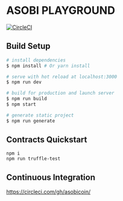 # ASOBI PLAYGROUND

[![CircleCI](https://circleci.com/gh/asobicoin/asobi-playground.svg?style=svg&circle-token=d9c576905c68ff428fb7bdbedec98c0899c93eee)](https://circleci.com/gh/asobicoin/inventory-demo)

## Build Setup

``` bash
# install dependencies
$ npm install # Or yarn install

# serve with hot reload at localhost:3000
$ npm run dev

# build for production and launch server
$ npm run build
$ npm start

# generate static project
$ npm run generate
```

## Contracts Quickstart

```
npm i
npm run truffle-test
```

## Continuous Integration

https://circleci.com/gh/asobicoin/
